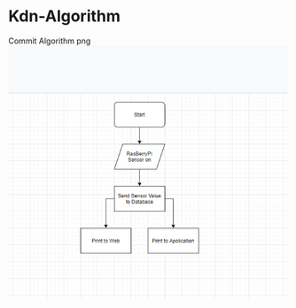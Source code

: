# Kdn-Algorithm
Commit Algorithm png
<img src="https://github.com/lot8229/Kdn-Algorithm/blob/master/kdn%20Algorithm%201.png?raw=true" align="center">
